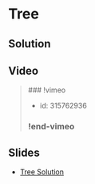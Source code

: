 
# Tree

## Solution


## Video

<blockquote>
### !vimeo

* id: 315762936

### !end-vimeo
</blockquote>



## Slides

* [Tree Solution](https://docs.google.com/a/hackreactor.com/presentation/d/1dVAgoCTSs_9K8Ng3fydzH3NTvYpzjLp2jAkDfpRvyIU/embed?start=false&loop=false&delayms=3000)

